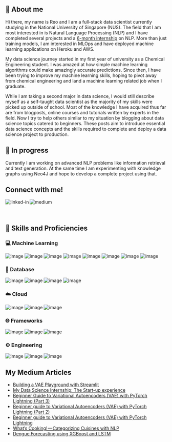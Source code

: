 ## 👋 About me 

Hi there, my name is Reo and I am a full-stack data scientist currently studying in the National University of Singapore (NUS). The field that I am most interested in is Natural Language Processing (NLP) and I have completed several projects and a [6-month internship](https://medium.com/geekculture/my-data-science-internship-the-start-up-experience-5af69abe4b43kv) on NLP. More than just training models, I am interested in MLOps and have deployed machine learning applications on Heroku and AWS. 

My data science journey started in my first year of university as a Chemical Engineering student. I was amazed at how simple machine learning algorithms could make amazingly accurate predictions. Since then, I have been trying to improve my machine learning skills, hoping to pivot away from chemical engineering and land a machine learning related job when I graduate. 

While I am taking a second major in data science, I would still describe myself as a self-taught data scientist as the majority of my skills were picked up outside of school. Most of the knowledge I have acquired thus far are from blogposts, online courses and tutorials written by experts in the field.  Now I try to help others similar to my situation by blogging about data science topics catered to beginners. These posts aim to introduce essential data science concepts and the skills required to complete and deploy a data science project to production.  

## 🚧 In progress

Currently I am working on advanced NLP problems like information retrieval and text generation. At the same time I am experimenting with knowledge graphs using Neo4J and hope to develop a complete project using that. 

## Connect with me!
[<img align="left" alt="linked-in" src="https://img.shields.io/badge/linkedin-%230077B5.svg?&style=for-the-badge&logo=linkedin&logoColor=white" />](https://www.linkedin.com/in/reo-neo/) &nbsp;
[<img align="left" alt="medium" src="https://img.shields.io/badge/Medium-12100E?style=for-the-badge&logo=medium&logoColor=white"/>](https://reoneo.medium.com/)

<br>


## 🔧 Skills and Proficiencies

### 💻 Machine Learning
![image](https://img.shields.io/badge/PyTorch-EE4C2C?style=for-the-badge&logo=PyTorch&logoColor=white) 
![image](https://img.shields.io/badge/PyTorchLightning-792EE5?style=for-the-badge&logo=PyTorchLightning&logoColor=white)
![image](https://img.shields.io/badge/scikit_learn-F7931E?style=for-the-badge&logo=scikit-learn&logoColor=white)
![image](https://img.shields.io/badge/TensorFlow-FF6F00?style=for-the-badge&logo=TensorFlow&logoColor=white)
![image](https://img.shields.io/badge/Keras-D00000?style=for-the-badge&logo=Keras&logoColor=white)
![image](https://img.shields.io/badge/Numpy-777BB4?style=for-the-badge&logo=numpy&logoColor=white)
![image](https://img.shields.io/badge/Pandas-2C2D72?style=for-the-badge&logo=pandas&logoColor=white)
![image](https://img.shields.io/badge/Plotly-239120?style=for-the-badge&logo=plotly&logoColor=white)
### 💾 Database
![image](https://img.shields.io/badge/Elastic_Search-005571?style=for-the-badge&logo=elasticsearch&logoColor=white)
![image](https://img.shields.io/badge/Neo4j-018bff?style=for-the-badge&logo=neo4j&logoColor=white)
![image](https://img.shields.io/badge/PostgreSQL-316192?style=for-the-badge&logo=postgresql&logoColor=white)
![image](https://img.shields.io/badge/Amazon%20DynamoDB-4053D6?style=for-the-badge&logo=Amazon%20DynamoDB&logoColor=white)
### ☁️ Cloud 
 ![image](https://img.shields.io/badge/Amazon_AWS-232F3E?style=for-the-badge&logo=amazon-aws&logoColor=white)
 ![image](https://img.shields.io/badge/Heroku-430098?style=for-the-badge&logo=heroku&logoColor=white)
 ![image](https://img.shields.io/badge/Google_Cloud-4285F4?style=for-the-badge&logo=google-cloud&logoColor=white)
### 🌐 Frameworks
![image](https://img.shields.io/badge/fastapi-109989?style=for-the-badge&logo=FASTAPI&logoColor=white)
![image](https://img.shields.io/badge/Flask-000000?style=for-the-badge&logo=flask&logoColor=white)
![image](https://img.shields.io/badge/Streamlit-FF4B4B?style=for-the-badge&logo=Streamlit&logoColor=white)
### ⚙️ Engineering
![image](https://img.shields.io/badge/Docker-2CA5E0?style=for-the-badge&logo=docker&logoColor=white)
![image](https://img.shields.io/badge/Git-F05032?style=for-the-badge&logo=git&logoColor=white)
![image](https://img.shields.io/badge/GitHub_Actions-2088FF?style=for-the-badge&logo=github-actions&logoColor=white)

## My Medium Articles
<!-- BLOG-POST-LIST:START -->
- [Building a VAE Playground with Streamlit](https://towardsdatascience.com/building-a-vae-playground-with-streamlit-aa88a3394c04?source=rss-9fb220b09dcf------2)
- [My Data Science Internship: The Start-up experience](https://medium.com/geekculture/my-data-science-internship-the-start-up-experience-5af69abe4b43?source=rss-9fb220b09dcf------2)
- [Beginner Guide to Variational Autoencoders (VAE) with PyTorch Lightning (Part 3)](https://towardsdatascience.com/beginner-guide-to-variational-autoencoders-vae-with-pytorch-lightning-part-3-9d686d0d85d9?source=rss-9fb220b09dcf------2)
- [Beginner guide to Variational Autoencoders (VAE) with PyTorch Lightning (Part 2)](https://towardsdatascience.com/beginner-guide-to-variational-autoencoders-vae-with-pytorch-lightning-part-2-6b79ad697c79?source=rss-9fb220b09dcf------2)
- [Beginner guide to Variational Autoencoders (VAE) with PyTorch Lightning](https://towardsdatascience.com/beginner-guide-to-variational-autoencoders-vae-with-pytorch-lightning-13dbc559ba4b?source=rss-9fb220b09dcf------2)
- [What’s Cooking! — Categorizing Cuisines with NLP](https://towardsdatascience.com/whats-cooking-categorizing-cuisines-with-nlp-ac44affe6b1d?source=rss-9fb220b09dcf------2)
- [Dengue Forecasting using XGBoost and LSTM](https://towardsdatascience.com/dengue-forecasting-using-xgboost-and-lstm-eb11e701b21d?source=rss-9fb220b09dcf------2)
<!-- BLOG-POST-LIST:END -->